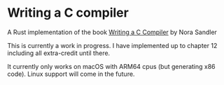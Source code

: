 # Writing a C compiler

A Rust implementation of the book [Writing a C Compiler](https://norasandler.com/book/) by Nora Sandler

This is currently a work in progress. I have implemented up to chapter 12 including all extra-credit
until there.

It currently only works on macOS with ARM64 cpus (but generating x86 code). Linux support will come in the future.